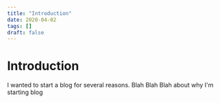 ```yaml
---
title: "Introduction"
date: 2020-04-02
tags: []
draft: false
---
```


# Introduction
I wanted to start a blog for several reasons. Blah Blah Blah about why I'm starting blog


